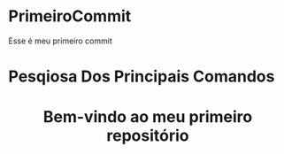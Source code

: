 # PrimeiroCommit
<p>Esse é meu primeiro commit</p>

<h1 aling="center"> Pesqiosa Dos Principais Comandos</h1>
<h1 align="center"> Bem-vindo ao meu primeiro repositório</h1>
